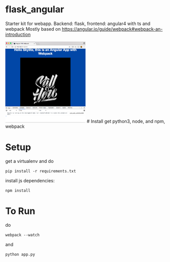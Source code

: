# flask_angular
Starter kit for webapp. Backend: flask, frontend: angular4 with ts and webpack
Mostly based on https://angular.io/guide/webpack#webpack-an-introduction

<img src="screenshot.png" alt="screenshot" style="width:50%;height:50%">
# Install
get python3, node, and npm, webpack

# Setup
get a virtualenv and do 
```
pip install -r requirements.txt
```
install js dependencies:
```
npm install
```
# To Run
do 
```
webpack --watch
```
and 
```
python app.py
```

